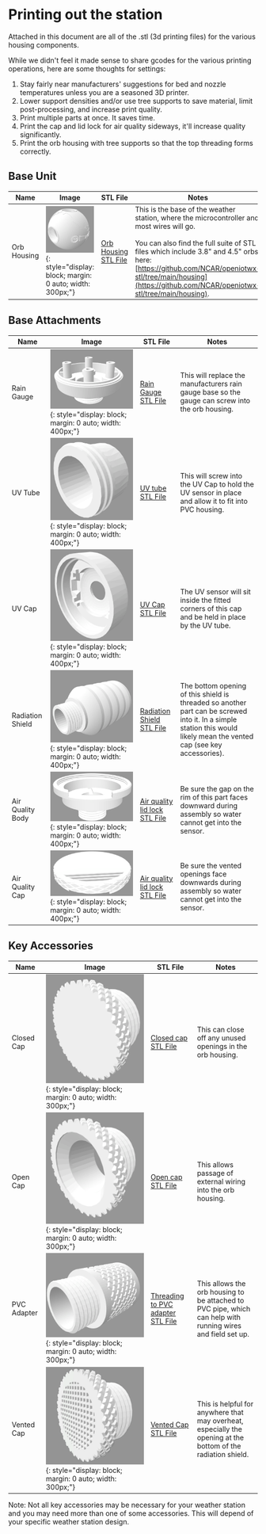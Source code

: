 # Printing out the station

Attached in this document are all of the .stl (3d printing files) for the various housing components.

While we didn't feel it made sense to share gcodes for the various printing operations, here are some thoughts for settings:

1. Stay fairly near manufacturers' suggestions for bed and nozzle temperatures unless you are a seasoned 3D printer.
2. Lower support densities and/or use tree supports to save material, limit post-processing, and increase print quality.
3. Print multiple parts at once. It saves time.
4. Print the cap and lid lock for air quality sideways, it'll increase quality significantly.
5. Print the orb housing with tree supports so that the top threading forms correctly.

## Base Unit

|Name|Image|STL File|Notes|
|---|---|---|---|
|Orb Housing|![Orb Housing](./stl_pngs/Sphere_housing.png){: style="display: block; margin: 0 auto; width: 300px;"}|[Orb Housing STL File](./print_files/sphere_housing/sphere_housing.stl)|This is the base of the weather station, where the microcontroller and most wires will go. <br/><br/> You can also find the full suite of STL files which include 3.8" and 4.5" orbs here: [https://github.com/NCAR/openiotwx-stl/tree/main/housing](https://github.com/NCAR/openiotwx-stl/tree/main/housing). |

## Base Attachments

|Name|Image|STL File|Notes|
|---|---|---|---|
|Rain Gauge|![RG15](./stl_pngs/RG15.png){: style="display: block; margin: 0 auto; width: 400px;"}|[Rain Gauge STL File](./print_files/rain_gauge/RG15_Housing.stl)|This will replace the manufacturers rain gauge base so the gauge can screw into the orb housing.|
|UV Tube|![UV](./stl_pngs/UV_tube.png){: style="display: block; margin: 0 auto; width: 400px;"}|[UV tube STL File](./print_files/uv/UV_tube.stl)| This will screw into the UV Cap to hold the UV sensor in place and allow it to fit into PVC housing.|
|UV Cap|![UV](./stl_pngs/UV_cap.png){: style="display: block; margin: 0 auto; width: 400px;"}|[UV Cap STL File](./print_files/uv/UV_Cap.stl)| The UV sensor will sit inside the fitted corners of this cap and be held in place by the UV tube.|
|Radiation Shield|![Radiation](./stl_pngs/Radiation_shield.png){: style="display: block; margin: 0 auto; width: 400px;"}|[Radiation Shield STL File](./print_files/radiation_shield/Radiation_Shield.stl)|The bottom opening of this shield is threaded so another part can be screwed into it. In a simple station this would likely mean the vented cap (see key accessories).|
|Air Quality Body|![AQ Housing](./stl_pngs/AQ_housing.png){: style="display: block; margin: 0 auto; width: 400px;"}|[Air quality lid lock STL File](./print_files/air_quality/AQ_Lid_Half_Vented.stl)|Be sure the gap on the rim of this part faces downward during assembly so water cannot get into the sensor.|
|Air Quality Cap|![AQ lid lock](./stl_pngs/AQ_vent.png){: style="display: block; margin: 0 auto; width: 400px;"}|[Air quality lid lock STL File](./print_files/air_quality/AQ_Lid_Half_Vented.stl)| Be sure the vented openings face downwards during assembly so water cannot get into the sensor.|

## Key Accessories
|Name|Image|STL File|Notes|
|---|---|---|---|
|Closed Cap|![closed](./stl_pngs/closed_cap.png){: style="display: block; margin: 0 auto; width: 300px;"}|[Closed cap STL File](./print_files/caps/Cap_Closed.stl)|This can close off any unused openings in the orb housing.|
|Open Cap|![open](./stl_pngs/open_cap.png){: style="display: block; margin: 0 auto; width: 300px;"}|[Open cap STL File](./print_files/caps/Cap_Open.stl)| This allows passage of external wiring into the orb housing.|
|PVC Adapter|![PVC Adapter](./stl_pngs/PVC_adapter.png){: style="display: block; margin: 0 auto; width: 300px;"}|[Threading to PVC adapter STL File](./print_files/caps/Adapter.stl)|This allows the orb housing to be attached to PVC pipe, which can help with running wires and field set up.|
|Vented Cap|![Vented Cap](./stl_pngs/Vented_Cap.png){: style="display: block; margin: 0 auto; width: 300px;"}|[Vented Cap STL File](./print_files/caps/Cap_Vent.stl)|This is helpful for anywhere that may overheat, especially the opening at the bottom of the radiation shield.|

Note: Not all key accessories may be necessary for your weather station and you may need more than one of some accessories. This will depend of your specific weather station design.